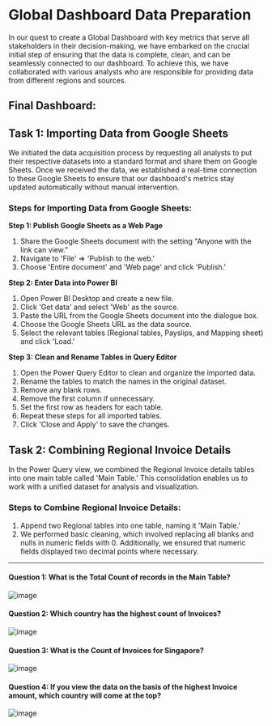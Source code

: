 # Global Dashboard Data Preparation

In our quest to create a Global Dashboard with key metrics that serve all stakeholders in their decision-making, we have embarked on the crucial initial step of ensuring that the data is complete, clean, and can be seamlessly connected to our dashboard. To achieve this, we have collaborated with various analysts who are responsible for providing data from different regions and sources.

## Final Dashboard: 

## Task 1: Importing Data from Google Sheets

We initiated the data acquisition process by requesting all analysts to put their respective datasets into a standard format and share them on Google Sheets. Once we received the data, we established a real-time connection to these Google Sheets to ensure that our dashboard's metrics stay updated automatically without manual intervention.

### Steps for Importing Data from Google Sheets:

**Step 1: Publish Google Sheets as a Web Page**
1. Share the Google Sheets document with the setting "Anyone with the link can view."
2. Navigate to 'File' => 'Publish to the web.'
3. Choose 'Entire document' and 'Web page' and click 'Publish.'

**Step 2: Enter Data into Power BI**
1. Open Power BI Desktop and create a new file.
2. Click 'Get data' and select 'Web' as the source.
3. Paste the URL from the Google Sheets document into the dialogue box.
4. Choose the Google Sheets URL as the data source.
5. Select the relevant tables (Regional tables, Payslips, and Mapping sheet) and click 'Load.'

**Step 3: Clean and Rename Tables in Query Editor**
1. Open the Power Query Editor to clean and organize the imported data.
2. Rename the tables to match the names in the original dataset.
3. Remove any blank rows.
4. Remove the first column if unnecessary.
5. Set the first row as headers for each table.
6. Repeat these steps for all imported tables.
7. Click 'Close and Apply' to save the changes.

## Task 2: Combining Regional Invoice Details

In the Power Query view, we combined the Regional Invoice details tables into one main table called 'Main Table.' This consolidation enables us to work with a unified dataset for analysis and visualization.

### Steps to Combine Regional Invoice Details:

1. Append two Regional tables into one table, naming it 'Main Table.'
2. We performed basic cleaning, which involved replacing all blanks and nulls in numeric fields with 0. Additionally, we ensured that numeric fields displayed two decimal points where necessary.

----------------------------------------------------------------------------------------------------------------

#### Question 1: What is the Total Count of records in the Main Table?
![image](https://github.com/sanjanapaluri/Powerbi_Projects/assets/127730680/62ac5f93-f99a-40d8-840f-c9c2254bf5a3)

#### Question 2: Which country has the highest count of Invoices?
![image](https://github.com/sanjanapaluri/Powerbi_Projects/assets/127730680/9a4dcf28-cf01-492c-b8b1-dcbda4c181c9)

#### Question 3: What is the Count of Invoices for Singapore?
![image](https://github.com/sanjanapaluri/Powerbi_Projects/assets/127730680/a5e3734d-cdc5-4e6e-b92f-70a34513108d)

#### Question 4: If you view the data on the basis of the highest Invoice amount, which country will come at the top?
![image](https://github.com/sanjanapaluri/Powerbi_Projects/assets/127730680/e220ba67-43aa-4164-ac9d-e9adfa54ace7)
